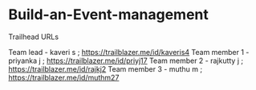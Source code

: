 # Build-an-Event-management 

Trailhead URLs

Team lead - kaveri s ; https://trailblazer.me/id/kaveris4
Team member 1 - priyanka j ; https://trailblazer.me/id/priyj17
Team member 2 - rajkutty j ; https://trailblazer.me/id/rajkj2
Team member 3 - muthu m ; https://trailblazer.me/id/muthm27
